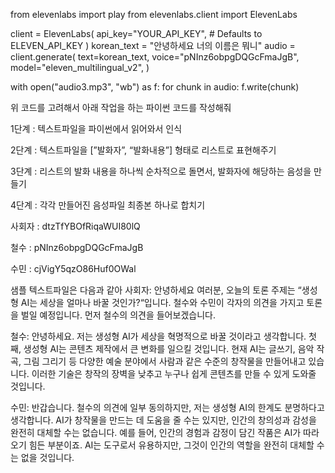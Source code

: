 from elevenlabs import play
from elevenlabs.client import ElevenLabs

client = ElevenLabs(
api_key="YOUR_API_KEY", # Defaults to ELEVEN_API_KEY
)
korean_text = "안녕하세요 너의 이름은 뭐니"
audio = client.generate(
text=korean_text,
voice="pNInz6obpgDQGcFmaJgB",
model="eleven_multilingual_v2",
)

with open("audio3.mp3", "wb") as f:
for chunk in audio:
f.write(chunk)

위 코드를 고려해서 아래 작업을 하는 파이썬 코드를 작성해줘

1단계 : 텍스트파일을 파이썬에서 읽어와서 인식

2단계 : 텍스트파일을 [”발화자”, “발화내용”] 형태로 리스트로 표현해주기

3단계 : 리스트의 발화 내용을 하나씩 순차적으로 돌면서, 발화자에 해당하는 음성을 만들기

4단계 : 각각 만들어진 음성파일 최종본 하나로 합치기

사회자 : dtzTfYBOfRiqaWUI80lQ

철수 : pNInz6obpgDQGcFmaJgB

수민 : cjVigY5qzO86Huf0OWal

샘플 텍스트파일은 다음과 같아
사회자: 안녕하세요 여러분, 오늘의 토론 주제는 “생성형 AI는 세상을 얼마나 바꿀 것인가?“입니다. 철수와 수민이 각자의 의견을 가지고 토론을 벌일 예정입니다. 먼저 철수의 의견을 들어보겠습니다.

철수: 안녕하세요. 저는 생성형 AI가 세상을 혁명적으로 바꿀 것이라고 생각합니다. 첫째, 생성형 AI는 콘텐츠 제작에서 큰 변화를 일으킬 것입니다. 현재 AI는 글쓰기, 음악 작곡, 그림 그리기 등 다양한 예술 분야에서 사람과 같은 수준의 창작물을 만들어내고 있습니다. 이러한 기술은 창작의 장벽을 낮추고 누구나 쉽게 콘텐츠를 만들 수 있게 도와줄 것입니다.

수민: 반갑습니다. 철수의 의견에 일부 동의하지만, 저는 생성형 AI의 한계도 분명하다고 생각합니다. AI가 창작물을 만드는 데 도움을 줄 수는 있지만, 인간의 창의성과 감성을 완전히 대체할 수는 없습니다. 예를 들어, 인간의 경험과 감정이 담긴 작품은 AI가 따라오기 힘든 부분이죠. AI는 도구로서 유용하지만, 그것이 인간의 역할을 완전히 대체할 수는 없을 것입니다.
